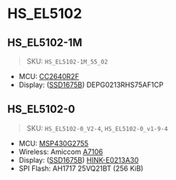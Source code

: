 # HS_EL5102

## HS_EL5102-1M

> SKU: `HS_EL5102-1M_55_02`

- MCU: [CC2640R2F][cr2640r2f]
- Display: ([SSD1675B][ssd1675b]) DEPG0213RHS75AF1CP

## HS_EL5102-0

> SKU: `HS_EL5102-0_V2-4`, `HS_EL5102-0_v1-9-4`

- MCU: [MSP430G2755][msp430]
- Wireless: Amiccom [A7106][a7106]
- Display: ([SSD1675B][ssd1675b]) [HINK-E0213A30][e0213a30]
- SPI Flash: AH1717 25VQ21BT (256 KiB)

[cr2640r2f]: https://www.ti.com/product/CC2640R2F
[msp430]: https://www.ti.com/product/MSP430G2755
[a7106]: http://amiccom.weebly.com/uploads/3/9/5/9/3959395/a7106_datasheet_v0.1preliminary.pdf
[ssd1675b]: https://cursedhardware.github.io/epd-driver-ic/SSD1675B.pdf
[e0213a30]: https://www.texim-europe.com/getfile.aspx?id=108182
